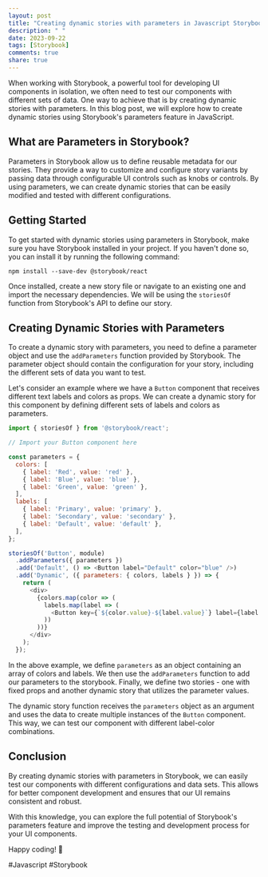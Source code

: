 ```yaml
---
layout: post
title: "Creating dynamic stories with parameters in Javascript Storybook"
description: " "
date: 2023-09-22
tags: [Storybook]
comments: true
share: true
---
```


When working with Storybook, a powerful tool for developing UI components in isolation, we often need to test our components with different sets of data. One way to achieve that is by creating dynamic stories with parameters. In this blog post, we will explore how to create dynamic stories using Storybook's parameters feature in JavaScript.

## What are Parameters in Storybook?

Parameters in Storybook allow us to define reusable metadata for our stories. They provide a way to customize and configure story variants by passing data through configurable UI controls such as knobs or controls. By using parameters, we can create dynamic stories that can be easily modified and tested with different configurations.

## Getting Started

To get started with dynamic stories using parameters in Storybook, make sure you have Storybook installed in your project. If you haven't done so, you can install it by running the following command:

```
npm install --save-dev @storybook/react
```

Once installed, create a new story file or navigate to an existing one and import the necessary dependencies. We will be using the `storiesOf` function from Storybook's API to define our story. 

## Creating Dynamic Stories with Parameters

To create a dynamic story with parameters, you need to define a parameter object and use the `addParameters` function provided by Storybook. The parameter object should contain the configuration for your story, including the different sets of data you want to test.

Let's consider an example where we have a `Button` component that receives different text labels and colors as props. We can create a dynamic story for this component by defining different sets of labels and colors as parameters.

```javascript
import { storiesOf } from '@storybook/react';

// Import your Button component here

const parameters = {
  colors: [
    { label: 'Red', value: 'red' },
    { label: 'Blue', value: 'blue' },
    { label: 'Green', value: 'green' },
  ],
  labels: [
    { label: 'Primary', value: 'primary' },
    { label: 'Secondary', value: 'secondary' },
    { label: 'Default', value: 'default' },
  ],
};

storiesOf('Button', module)
  .addParameters({ parameters })
  .add('Default', () => <Button label="Default" color="blue" />)
  .add('Dynamic', ({ parameters: { colors, labels } }) => {
    return (
      <div>
        {colors.map(color => (
          labels.map(label => (
            <Button key={`${color.value}-${label.value}`} label={label.label} color={color.value} />
          ))
        ))}
      </div>
    );
  });
```

In the above example, we define `parameters` as an object containing an array of colors and labels. We then use the `addParameters` function to add our parameters to the storybook. Finally, we define two stories - one with fixed props and another dynamic story that utilizes the parameter values.

The dynamic story function receives the `parameters` object as an argument and uses the data to create multiple instances of the `Button` component. This way, we can test our component with different label-color combinations.

## Conclusion

By creating dynamic stories with parameters in Storybook, we can easily test our components with different configurations and data sets. This allows for better component development and ensures that our UI remains consistent and robust.

With this knowledge, you can explore the full potential of Storybook's parameters feature and improve the testing and development process for your UI components.

Happy coding! 🚀

#Javascript #Storybook